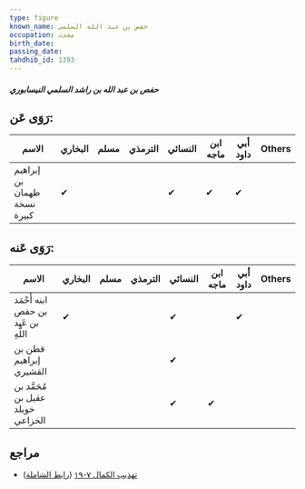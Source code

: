 ```yaml
---
type: figure
known_name: حفص بن عبد الله السلمي
occupation: محدث
birth_date:
passing_date:
tahdhib_id: 1393
---
```

##### حفص بن عبد الله بن راشد السلمي النيسابوري

## رَوَى عَن:
| الاسم                       | البخاري | مسلم | الترمذي | النسائي | ابن ماجه | أبي داود | Others |
| --------------------------- | ------- | ---- | ------- | ------- | -------- | -------- | ------ |
| إبراهيم بن طهمان نسخة كبيرة | ✔       |      |         | ✔       | ✔        | ✔        |        |
## رَوَى عَنه:
| الاسم                               | البخاري | مسلم | الترمذي | النسائي | ابن ماجه | أبي داود | Others |
| ----------------------------------- | ------- | ---- | ------- | ------- | -------- | -------- | ------ |
| ابنه أَحْمَد بن حفص بن عَبد اللَّهِ | ✔       |      |         | ✔       |          | ✔        |        |
| قطن بن إبراهيم القشيري              |         |      |         | ✔       |          |          |        |
| مُحَمَّد بن عقيل بن خويلد الخزاعي   |         |      |         | ✔       | ✔        |          |        |
## مراجع
- [تهذيب الكمال ٧-١٩](obsidian://open?vault=Tahdhib-al-Kamal&file=Figures/١٣٩٣-حفص%20بن%20عبد%20الله%20بن%20راشد%20السلمي%20النيسابوري) ([رابط الشاملة](https://shamela.ws/book/3722/3241))